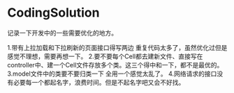 # CodingSolution
记录一下开发中的一些需要优化的地方。

1.带有上拉加载和下拉刷新的页面接口得写两边 重复代码太多了，虽然优化过但是感觉不理想，需要再想一下。
2.要不要每个Cell都去建新文件、直接写在controller中、建一个Cell文件存放多个类。这三个得中和一下，都不是最优的。
3.model文件中的类要不要归类一下 全用一个感觉太乱了。
4.网络请求的接口没有必要每一个都起名字，浪费时间。但是不起名字吧又会不好找。

